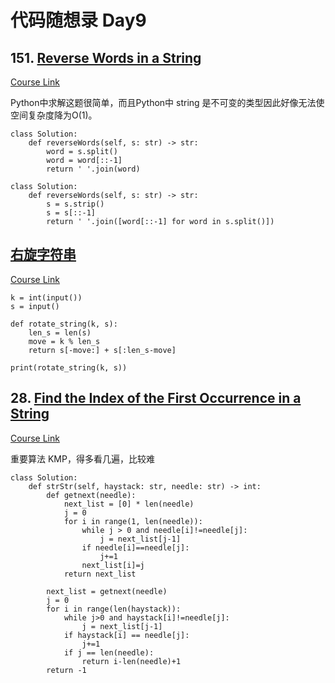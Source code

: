 # 代码随想录 Day9

## 151. [Reverse Words in a String](https://leetcode.com/problems/reverse-words-in-a-string/)

[Course Link](https://programmercarl.com/0151.%E7%BF%BB%E8%BD%AC%E5%AD%97%E7%AC%A6%E4%B8%B2%E9%87%8C%E7%9A%84%E5%8D%95%E8%AF%8D.html#%E7%AE%97%E6%B3%95%E5%85%AC%E5%BC%80%E8%AF%BE)

Python中求解这题很简单，而且Python中 string 是不可变的类型因此好像无法使空间复杂度降为O(1)。

```
class Solution:
    def reverseWords(self, s: str) -> str:
        word = s.split()
        word = word[::-1]
        return ' '.join(word)
```

```
class Solution:
    def reverseWords(self, s: str) -> str:
        s = s.strip()
        s = s[::-1]
        return ' '.join([word[::-1] for word in s.split()])
```

## [右旋字符串](https://kamacoder.com/problempage.php?pid=1065)

[Course Link](https://programmercarl.com/kama55.%E5%8F%B3%E6%97%8B%E5%AD%97%E7%AC%A6%E4%B8%B2.html#%E6%80%9D%E8%B7%AF)

```
k = int(input())
s = input()

def rotate_string(k, s):
    len_s = len(s)
    move = k % len_s
    return s[-move:] + s[:len_s-move]

print(rotate_string(k, s))
```

## 28. [Find the Index of the First Occurrence in a String](https://leetcode.com/problems/find-the-index-of-the-first-occurrence-in-a-string/description/)

[Course Link](https://programmercarl.com/0028.%E5%AE%9E%E7%8E%B0strStr.html#%E5%85%B6%E4%BB%96%E8%AF%AD%E8%A8%80%E7%89%88%E6%9C%AC)

重要算法 KMP，得多看几遍，比较难
```
class Solution:
    def strStr(self, haystack: str, needle: str) -> int:
        def getnext(needle):
            next_list = [0] * len(needle)
            j = 0
            for i in range(1, len(needle)):
                while j > 0 and needle[i]!=needle[j]:
                    j = next_list[j-1]
                if needle[i]==needle[j]:
                    j+=1
                next_list[i]=j
            return next_list
        
        next_list = getnext(needle)
        j = 0
        for i in range(len(haystack)):
            while j>0 and haystack[i]!=needle[j]:
                j = next_list[j-1]
            if haystack[i] == needle[j]:
                j+=1
            if j == len(needle):
                return i-len(needle)+1
        return -1
```
